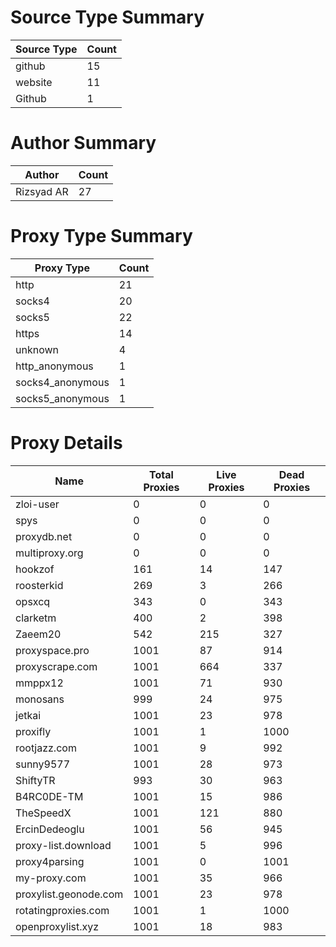 # Source Type Summary

| Source Type | Count |
|-------------|-------|
| github | 15 |
| website | 11 |
| Github | 1 |


# Author Summary

| Author | Count |
|--------|-------|
| Rizsyad AR | 27 |


# Proxy Type Summary

| Proxy Type | Count |
|------------|-------|
| http | 21 |
| socks4 | 20 |
| socks5 | 22 |
| https | 14 |
| unknown | 4 |
| http_anonymous | 1 |
| socks4_anonymous | 1 |
| socks5_anonymous | 1 |


# Proxy Details

| Name | Total Proxies | Live Proxies | Dead Proxies |
|------|---------------|--------------|---------------|
| zloi-user | 0 | 0 | 0 |
| spys | 0 | 0 | 0 |
| proxydb.net | 0 | 0 | 0 |
| multiproxy.org | 0 | 0 | 0 |
| hookzof | 161 | 14 | 147 |
| roosterkid | 269 | 3 | 266 |
| opsxcq | 343 | 0 | 343 |
| clarketm | 400 | 2 | 398 |
| Zaeem20 | 542 | 215 | 327 |
| proxyspace.pro | 1001 | 87 | 914 |
| proxyscrape.com | 1001 | 664 | 337 |
| mmppx12 | 1001 | 71 | 930 |
| monosans | 999 | 24 | 975 |
| jetkai | 1001 | 23 | 978 |
| proxifly | 1001 | 1 | 1000 |
| rootjazz.com | 1001 | 9 | 992 |
| sunny9577 | 1001 | 28 | 973 |
| ShiftyTR | 993 | 30 | 963 |
| B4RC0DE-TM | 1001 | 15 | 986 |
| TheSpeedX | 1001 | 121 | 880 |
| ErcinDedeoglu | 1001 | 56 | 945 |
| proxy-list.download | 1001 | 5 | 996 |
| proxy4parsing | 1001 | 0 | 1001 |
| my-proxy.com | 1001 | 35 | 966 |
| proxylist.geonode.com | 1001 | 23 | 978 |
| rotatingproxies.com | 1001 | 1 | 1000 |
| openproxylist.xyz | 1001 | 18 | 983 |
